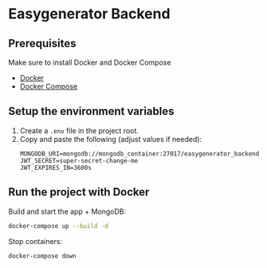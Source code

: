 # Easygenerator Backend

## Prerequisites
Make sure to install Docker and Docker Compose
- [Docker](https://docs.docker.com/get-docker/)
- [Docker Compose](https://docs.docker.com/compose/)

## Setup the environment variables
1. Create a `.env` file in the project root.
2. Copy and paste the following (adjust values if needed):
    ```dotenv
    MONGODB_URI=mongodb://mongodb_container:27017/easygenerator_backend_db
    JWT_SECRET=super-secret-change-me
    JWT_EXPIRES_IN=3600s
    ````

## Run the project with Docker

Build and start the app + MongoDB:
```bash
docker-compose up --build -d
```

Stop containers:

```bash
docker-compose down
```
